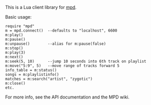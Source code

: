 This is a Lua client library for [mpd][].

Basic usage:

    require "mpd"
    m = mpd.connect()  --defaults to "localhost", 6600
    m:play()
    m:pause()
    m:unpause()        --alias for m:pause(false)
    m:stop()
    m:play(3)
    m:next()
    m:seek(5, 10)      --jump 10 seconds into 6th track on playlist
    m:move("5:9", 5)   --move range of tracks forward 5
    info_table = m:status()
    songs = m:playlistinfo()
    matches = m:search("artist", "zygotic")
    m:close()
    etc.

[mpd]: http://mpd.wikia.com

For more info, see the API documentation and the MPD wiki.
